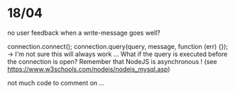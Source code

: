 18/04
======
no user feedback when a write-message goes well?

connection.connect();
connection.query(query, message, function (err) {});
-> I'm not sure this will always work ... What if the query is executed before the connection is open?
Remember that NodeJS is asynchronous ! (see https://www.w3schools.com/nodejs/nodejs_mysql.asp)

not much code to comment on ...
